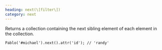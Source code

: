 ```yaml
--- 
heading: next(\[filter\])
category: next
---
```


Returns a collection containing the next sibling element of each element in the collection.

    Pablo('#michael').next().attr('id'); // 'randy'
